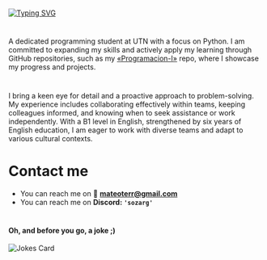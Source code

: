 #
[![Typing SVG](https://readme-typing-svg.demolab.com?font=Fira+Code&weight=700&duration=3000&pause=600&color=F7aEEEA&center=true&width=435&lines=Greetings!+%F0%9F%91%8B+I'm+Mateo+Terrile)](https://git.io/typing-svg)
# 
A dedicated programming student at UTN with a focus on Python. I am committed to expanding my skills and actively apply my learning through GitHub repositories, such as my [«Programacion-I»](https://github.com/sozarg/Programacion-I) repo, where I showcase my progress and projects.
#
I bring a keen eye for detail and a proactive approach to problem-solving. My experience includes collaborating effectively within teams, keeping colleagues informed, and knowing when to seek assistance or work independently. With a B1 level in English, strengthened by six years of English education, I am eager to work with diverse teams and adapt to various cultural contexts.
# Contact me
-  You can reach me on 📧 **[mateoterr@gmail.com](mailto:mateoterr@gmail.com)**
-  You can reach me on **Discord: `'sozarg'`**
# 
#### Oh, and before you go, a joke ;)
<!-- Markdown -->

![Jokes Card](https://readme-jokes.vercel.app/api)

